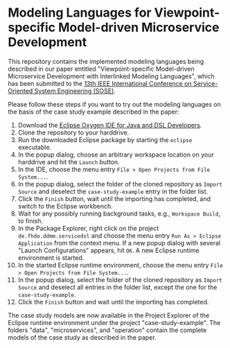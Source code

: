 # Modeling Languages for Viewpoint-specific Model-driven Microservice Development

This repository contains the implemented modeling languages being described in our paper entitled "Viewpoint-specific Model-driven Microservice Development with Interlinked Modeling Languages", which has been submitted to the [13th IEEE International Conference on Service-Oriented System Engineering (SOSE)](http://www.ieeesose.net).

Please follow these steps if you want to try out the modeling languages on the basis of the case study example described in the paper:
1. Download the [Eclipse Oxygen IDE for Java and DSL Developers](https://www.eclipse.org/downloads/packages/release/oxygen/3a/eclipse-ide-java-and-dsl-developers).
2. Clone the repository to your harddrive.
3. Run the downloaded Eclipse package by starting the ``eclipse`` executable.
4. In the popup dialog, choose an arbitrary workspace location on your harddrive and hit the ``Launch`` button.
5. In the IDE, choose the menu entry ``File > Open Projects from File System...``.
6. In the popup dialog, select the folder of the cloned repository as ``Import Source`` and deselect the ``case-study-example`` entry in the folder list.
7. Click the ``Finish`` button, wait until the importing has completed, and switch to the Eclipse workbench.
8. Wait for any possibly running background tasks, e.g., ``Workspace Build``, to finish.
9. In the Package Explorer, right click on the project ``de.fhdo.ddmm.servicedsl`` and choose the menu entry ``Run As > Eclipse Application`` from the context menu. If a new popup dialog with several "Launch Configurations" appears, hit ``OK``. A new Eclipse runtime environment is started.
10. In the started Eclipse runtime environment, choose the menu entry ``File > Open Projects from File System...``.
11. In the popup dialog, select the folder of the cloned repository as ``Import Source`` and deselect all entries in the folder list, except the one for the ``case-study-example``.
12. Click the ``Finish`` button and wait until the importing has completed.

The case study models are now available in the Project Explorer of the Eclipse runtime environment under the project "case-study-example". The folders "data", "microservices", and "operation" contain the complete models of the case study as described in the paper.

